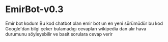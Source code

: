 # EmirBot-v0.3
Emir bot kodum
Bu kod chatbot olan emir bot un en yeni sürümüdür bu kod Google'dan bilgi çeker bulamadıgı cevapları wikipedia dan alır hava durumunu söyleyebilir ve basit sorulara cevap verir
